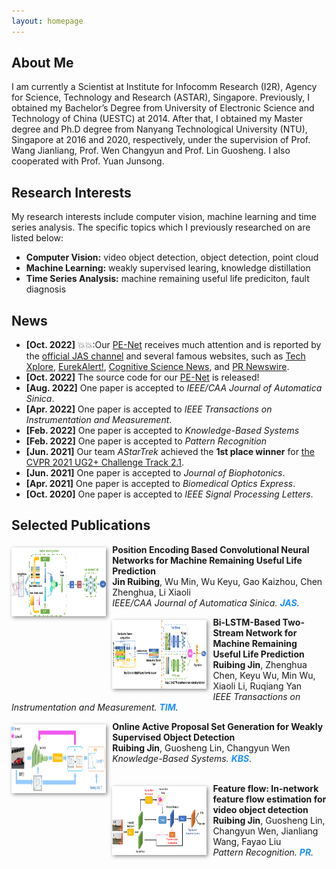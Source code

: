 ```yaml
---
layout: homepage
---
```


## About Me
I am currently a Scientist at Institute for Infocomm Research (I2R), Agency for Science, Technology and Research (ASTAR), Singapore. Previously, I obtained my Bachelor’s Degree from University of Electronic Science and Technology of China (UESTC) at 2014. After that, I obtained my Master degree and Ph.D degree from Nanyang Technological University (NTU), Singapore at 2016 and 2020, respectively, under the supervision of Prof. Wang Jianliang, Prof. Wen Changyun and Prof. Lin Guosheng. I also cooperated with Prof. Yuan Junsong.

## Research Interests
My research interests include computer vision, machine learning and time series analysis. The specific topics which I previously researched on are listed below:
- **Computer Vision:** video object detection, object detection, point cloud
- **Machine Learning:** weakly supervised learing, knowledge distillation
- **Time Series Analysis:** machine remaining useful life prediciton, fault diagnosis

## News
- **[Oct. 2022]** 💥💥:Our [PE-Net](https://ieeexplore.ieee.org/document/9849459) receives much attention and is reported by the [official JAS channel](https://mp.weixin.qq.com/s/Mua13qe4LJqt1AwZ2XHFYQ) and several famous websites, such as [Tech Xplore](https://techxplore.com/news/2022-10-convolutional-neural-network-framework-life.amp), [EurekAlert!](https://www.eurekalert.org/news-releases/968147), [Cognitive Science News](https://cognitivesciencenews.com/2022/10/18/convolutional-neural-network-framework-to-predict-remaining-useful-life-in-machines/amp/), and [PR Newswire](https://www.prnewswire.com/news-releases/new-study-in-ieeecaa-journal-of-automatica-sinica-describes-convolutional-neural-network-framework-to-predict-remaining-useful-life-in-machines-301654980.html).
- **[Oct. 2022]** The source code for our [PE-Net](https://github.com/ruibing-jin/PE-Net) is released!
- **[Aug. 2022]** One paper is accepted to *IEEE/CAA Journal of Automatica Sinica*.
- **[Apr. 2022]** One paper is accepted to *IEEE Transactions on Instrumentation and Measurement*.
- **[Feb. 2022]** One paper is accepted to *Knowledge-Based Systems*
- **[Feb. 2022]** One paper is accepted to *Pattern Recognition*
- **[Jun. 2021]** Our team *AStarTrek* achieved the **1st place winner** for [the CVPR 2021 UG2+ Challenge Track 2.1](http://cvpr2022.ug2challenge.org/program21/leaderboard21_t2.html).
- **[Jun. 2021]** One paper is accepted to *Journal of Biophotonics*.
- **[Apr. 2021]** One paper is accepted to *Biomedical Optics Express*.
- **[Oct. 2020]** One paper is accepted to *IEEE Signal Processing Letters*.

## Selected Publications
[comment]: <>
<div class="paper">
  <div class="teaser" style="float:left;width:30%;margin: 5px 10px 10px 0;"><img src="images/pe-net.png" height="110" style="box-shadow:2px 2px 6px #888888"/></div>
<p><strong>Position Encoding Based Convolutional Neural Networks for Machine Remaining Useful Life Prediction</strong>
<br />
<strong>Jin Ruibing</strong>, Wu Min, Wu Keyu, Gao Kaizhou, Chen Zhenghua, Li Xiaoli
<br />
<em>IEEE/CAA Journal of Automatica Sinica. <strong><i style="color:#1e90ff">JAS</i></strong>.</em>
</p>
</div>

[comment]: <>
<div class="paper">
  <div class="teaser" style="float:left;width:30%;margin: 5px 10px 10px 0;"><img src="images/ts_blstm.png" height="110" style="box-shadow:2px 2px 6px #888888"/></div>
<p><strong>Bi-LSTM-Based Two-Stream Network for Machine Remaining Useful Life Prediction</strong>
<br />
<strong>Ruibing Jin</strong>, Zhenghua Chen, Keyu Wu, Min Wu, Xiaoli Li, Ruqiang Yan
<br />
<em>IEEE Transactions on Instrumentation and Measurement. <strong><i style="color:#1e90ff">TIM</i></strong>.</em>
</p>
</div>

[comment]: <>
<div class="paper">
  <div class="teaser" style="float:left;width:30%;margin: 5px 10px 10px 0;"><img src="images/opg.png" height="110" style="box-shadow:2px 2px 6px #888888"/></div>
<p><strong>Online Active Proposal Set Generation for Weakly Supervised Object Detection</strong>
<br />
<strong>Ruibing Jin</strong>, Guosheng Lin, Changyun Wen
<br />
<em>Knowledge-Based Systems. <strong><i style="color:#1e90ff">KBS</i></strong>.</em>
<br /> 
<br /> 
</p>
</div>

[comment]: <>
<div class="paper">
  <div class="teaser" style="float:left;width:30%;margin: 5px 10px 10px 0;"><img src="images/ff_net.png" height="110" style="box-shadow:2px 2px 6px #888888"/></div>
<p><strong>Feature flow: In-network feature flow estimation for video object detection</strong>
<br />
<strong>Ruibing Jin</strong>, Guosheng Lin, Changyun Wen, Jianliang Wang, Fayao Liu
<br />
<em>Pattern Recognition. <strong><i style="color:#1e90ff">PR</i></strong>.</em>
</p>
</div>
